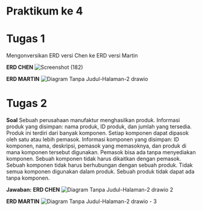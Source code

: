# Praktikum  ke 4

# Tugas 1
Mengonversikan ERD versi Chen ke ERD versi Martin

**ERD CHEN**
![Screenshot (182)](https://github.com/sitimilana/learn-database-phpmyadmin/assets/160199567/86acb1d3-bf55-45b4-a85d-96eb3346b56c)

**ERD MARTIN**
![Diagram Tanpa Judul-Halaman-2 drawio](https://github.com/sitimilana/learn-database-phpmyadmin/assets/160199567/982278b9-2570-4649-8a37-26e684392823)

# Tugas 2
**Soal**
Sebuah perusahaan manufaktur menghasilkan produk. Informasi produk yang disimpan: nama
produk, ID produk, dan jumlah yang tersedia. Produk ini terdiri dari banyak komponen. Setiap komponen
dapat dipasok oleh satu atau lebih pemasok. Informasi komponen yang disimpan: ID komponen, nama,
deskripsi, pemasok yang memasoknya, dan produk di mana komponen tersebut digunakan. Pemasok bisa
ada tanpa menyediakan komponen. Sebuah komponen tidak harus dikaitkan dengan pemasok. Sebuah
komponen tidak harus berhubungan dengan sebuah produk. Tidak semua komponen digunakan dalam
produk. Sebuah produk tidak dapat ada tanpa komponen.

**Jawaban:**
**ERD CHEN**
![Diagram Tanpa Judul-Halaman-2 drawio 2](https://github.com/sitimilana/learn-database-phpmyadmin/assets/160199567/bc08e4ca-fffc-41a5-91e0-cb5dc2448fc4)

**ERD MARTIN**
![Diagram Tanpa Judul-Halaman-2 drawio - 3](https://github.com/sitimilana/learn-database-phpmyadmin/assets/160199567/e80e4df2-0ba0-4355-ae2a-a1d530b741f1)




